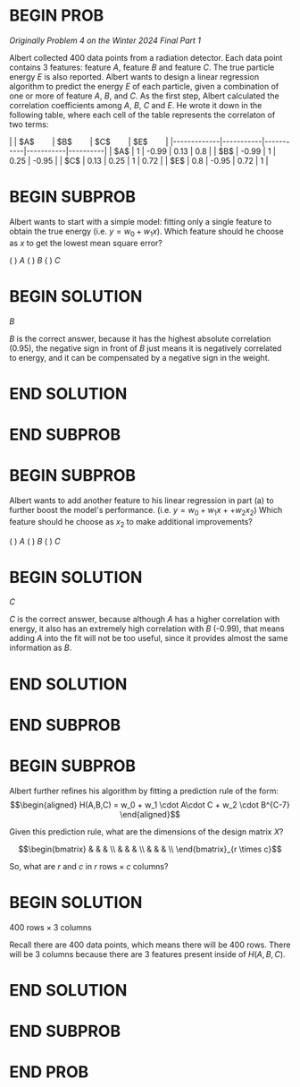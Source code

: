 # BEGIN PROB

<i>Originally Problem 4 on the Winter 2024 Final Part 1</i>

Albert collected $400$ data points from a radiation detector.
Each data point contains $3$ features: feature $A$, feature $B$ and feature $C$.
The true particle energy $E$ is also reported. Albert wants to design a linear
regression algorithm to predict the energy $E$ of each particle, given a combination of one or more of feature $A$, $B$, and $C$. As the first step, Albert
calculated the correlation coefficients among $A$, $B$, $C$ and $E$. He wrote it
down in the following table, where each cell of the table represents the
correlaton of two terms:

<div>
|             | $A$ &emsp;&emsp;| $B$ &emsp;&emsp;| $C$ &emsp;&emsp;| $E$ &emsp;&emsp;|
|-------------|-----------|-----------|-----------|----------|
| $A$   | 1         | -0.99     | 0.13      | 0.8      |
| $B$   | -0.99     | 1         | 0.25      | -0.95    |
| $C$   | 0.13      | 0.25      | 1         | 0.72     |
| $E$    | 0.8       | -0.95     | 0.72      | 1        |
</div>


# BEGIN SUBPROB

Albert wants to start with a simple model: fitting only a single
feature to obtain the true energy (i.e. $y = w_0+w_1 x$). Which feature
should he choose as $x$ to get the lowest mean square error?

( ) $A$
( ) $B$
( ) $C$

# BEGIN SOLUTION

$B$

$B$ is the correct answer, because it has the highest absolute correlation
(0.95), the negative sign in front of $B$ just means it is negatively
correlated to energy, and it can be compensated by a negative sign in the
weight.

# END SOLUTION

# END SUBPROB

# BEGIN SUBPROB

Albert wants to add another feature to his linear regression in
part (a) to further boost the model's performance. (i.e.
$y = w_0+w_1 x + +w_2 x_2$) Which feature should he choose as $x_2$ to
make additional improvements?

( ) $A$
( ) $B$
( ) $C$

# BEGIN SOLUTION
$C$

$C$ is the correct answer, because although $A$ has a higher correlation
with energy, it also has an extremely high correlation with $B$ (-0.99),
that means adding $A$ into the fit will not be too useful, since it
provides almost the same information as $B$.

# END SOLUTION

# END SUBPROB

# BEGIN SUBPROB

Albert further refines his algorithm by fitting a prediction rule of the
form: $$\begin{aligned}
H(A,B,C) = w_0 + w_1 \cdot A\cdot C + w_2 \cdot B^{C-7}
\end{aligned}$$

Given this prediction rule, what are the dimensions of the design
matrix $X$?

$$\begin{bmatrix}
& & & \\
& & & \\
& & & \\
\end{bmatrix}_{r \times c}$$

So, what are $r$ and $c$ in $r \text{ rows} \times c \text{ columns}$?

# BEGIN SOLUTION

$400 \text{ rows} \times 3 \text{ columns}$

Recall there are $400$ data points, which means there will be $400$ rows. There will be $3$ columns because there are $3$ features present inside of $H(A, B, C)$.

# END SOLUTION

# END SUBPROB


<!-- Commented out the last subproblem, because the solution is weird?? Need to rework. -->

<!-- # BEGIN SUBPROB

Now Albert solves the normal equations and finds the solution to be:
$$\vec{w}^* = \begin{bmatrix} w_0^* \\ w_1^* \\ w_2^*  \end{bmatrix}$$
To improve on this result, Albert decides to modify his design matrix
with the following steps:

1.  Add 1 to every entry to the first column

2.  Swap the second and the third column

Let $X_a$ be the modified design matrix. Let
$\vec{w_a}^* = (X_a^TX_a)^{-1}X_a^T\vec{y}$. 

Express the components
$\vec{w_a}^*$ in terms of $w_0^*, w_1^*, w_2^*$, which were the
components of $\vec{w}^*$.

$$\vec{w_a}^* = \begin{bmatrix} ? \\ ? \\ ? \\ \end{bmatrix}$$

# BEGIN SOLUTION

$$\vec{w}^* = \begin{bmatrix} w_0^*/2 \\ w_2^* \\ w_1^*  \end{bmatrix}$$

We should follow the steps Albert did to construct $X$. We will add $1$ to be the first element in each row and then switch the constants attached to $w_1$ ($A \cdot B$) and $w_2$ ($B^{C-7}$):
$$
X_a = \begin{bmatrix}
1 & B^{C-7} & A \\
1 & B^{C-7} & A \\
\vdots & \vdots & \vdots \\
1 & B^{C-7} & A
\end{bmatrix}
$$

We know that $X_\alpha^T X_\alpha$ is the same as an identity matrix. The inverse of an identity matrix is the same as it was before.

This means we are really looking at $X_\alpha^T \vec{y}$:
$$
\begin{align*}
X_\alpha^T \vec{y} &= \begin{bmatrix}
1 & 1 & \cdots & 1 \\
B^{C-7} & B^{C-7} & \cdots & B^{C-7} \\
A & A & \cdots & A
\end{bmatrix} \cdot \begin{bmatrix}
y_1 \\
y_2 \\
\vdots \\
y_{400}
\end{bmatrix} \\
&= \begin{bmatrix}
\sum_{i = 1}^{400}{y_i}\\
\sum_{i = 1}^{400}{B^{C-7} \cdot y_i} \\
\sum_{i = 1}^{400}{A \cdot y_i}
\end{bmatrix}
\end{align*}
$$

The first component of our final matrix, $sum_{i = 1}^{400}{y_i}$, is proportional to $w_0^*$. The second component of our matrix, $\sum_{i = 1}^{400}{B^{C-7} \cdot y_i}$, is proportional to $w_2^*$. Finally, the third component of our matrix, $\sum_{i = 1}^{400}{A \cdot y_i}$, is proportional to $w_1^*$.

# END SOLUTION

# END SUBPROB -->

# END PROB